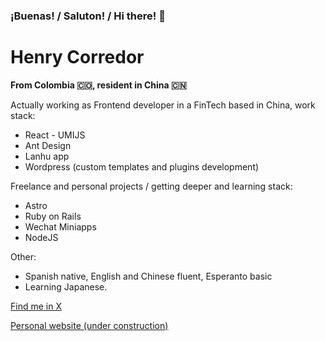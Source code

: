 ### ¡Buenas! / Saluton! / Hi there! 👋

# Henry Corredor

**From Colombia 🇨🇴, resident in China 🇨🇳**

Actually working as Frontend developer in a FinTech based in China, work stack:
- React - UMIJS
- Ant Design
- Lanhu app
- Wordpress (custom templates and plugins development)

Freelance and personal projects / getting deeper and learning stack:
- Astro
- Ruby on Rails
- Wechat Miniapps
- NodeJS

Other:
- Spanish native, English and Chinese fluent, Esperanto basic
- Learning Japanese.

[Find me in X](http://x.com/gosunkugi "Find me in X")

[Personal website (under construction)](https://kurilabs.com)

